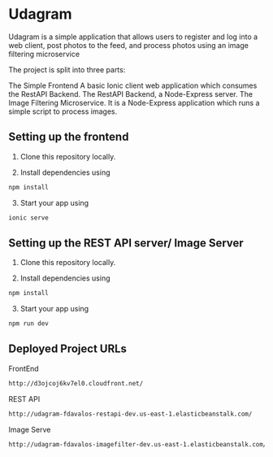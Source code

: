 # Udagram
Udagram is a simple application that allows users to register and log into a web client, post photos to the feed, and process photos using an image filtering microservice

The project is split into three parts:

The Simple Frontend A basic Ionic client web application which consumes the RestAPI Backend.
The RestAPI Backend, a Node-Express server. 
The Image Filtering Microservice. It is a Node-Express application which runs a simple script to process images.

## Setting up the frontend

1. Clone this repository locally.

2. Install dependencies using 

```bash
npm install
```

3. Start your app using

```bash
ionic serve
```

## Setting up the REST API server/ Image Server

1. Clone this repository locally.

2. Install dependencies using 

```bash
npm install
```

3. Start your app using

```bash
npm run dev
```

## Deployed Project URLs

FrontEnd
```bash
http://d3ojcoj6kv7el0.cloudfront.net/
```

REST API
```bash
http://udagram-fdavalos-restapi-dev.us-east-1.elasticbeanstalk.com/
```

Image Serve
```bash
http://udagram-fdavalos-imagefilter-dev.us-east-1.elasticbeanstalk.com/
```

